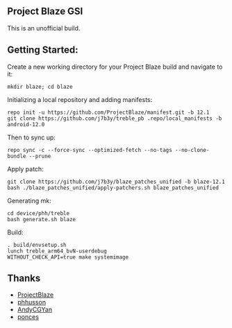 ## Project Blaze GSI  
This is an unofficial build.  

## Getting Started:

Create a new working directory for your Project Blaze build and navigate to it:
```
mkdir blaze; cd blaze
```

Initializing a local repository and adding manifests:
```
repo init -u https://github.com/ProjectBlaze/manifest.git -b 12.1
git clone https://github.com/j7b3y/treble_pb .repo/local_manifests -b android-12.0
```

Then to sync up:
```
repo sync -c --force-sync --optimized-fetch --no-tags --no-clone-bundle --prune
```

Apply patch:
```
git clone https://github.com/j7b3y/blaze_patches_unified -b blaze-12.1
bash ./blaze_patches_unified/apply-patchers.sh blaze_patches_unified

```

Generating mk:
```
cd device/phh/treble
bash generate.sh blaze
```

Build:
```
. build/envsetup.sh
lunch treble_arm64_bvN-userdebug
WITHOUT_CHECK_API=true make systemimage
```  

## Thanks  

- [ProjectBlaze](https://github.com/ProjectBlaze)
- [phhusson](https://github.com/phhusson/)
- [AndyCGYan](https://github.com/AndyCGYan)
- [ponces](https://github.com/ponces/)

